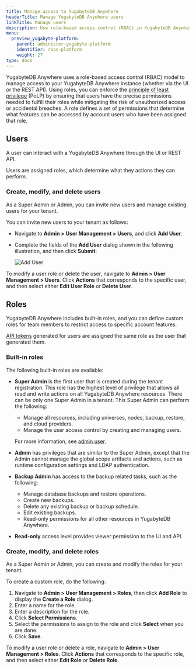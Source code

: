 ```yaml
---
title: Manage access to YugabyteDB Anywhere
headerTitle: Manage YugabyteDB Anywhere users
linkTitle: Manage users
description: Use role-based access control (RBAC) in YugabyteDB Anywhere to manage users and roles.
menu:
  preview_yugabyte-platform:
    parent: administer-yugabyte-platform
    identifier: rbac-platform
    weight: 27
type: docs
---
```


YugabyteDB Anywhere uses a role-based access control (RBAC) model to manage access to your YugabyteDB Anywhere instance (whether via the UI or the REST API). Using roles, you can enforce the [principle of least privilege](https://en.wikipedia.org/wiki/Principle_of_least_privilege) (PoLP) by ensuring that users have the precise permissions needed to fulfill their roles while mitigating the risk of unauthorized access or accidental breaches. A role defines a set of permissions that determine what features can be accessed by account users who have been assigned that role.

## Users

A user can interact with a YugabyteDB Anywhere through the UI or REST API.

Users are assigned roles, which determine what they actions they can perform.

### Create, modify, and delete users

As a Super Admin or Admin, you can invite new users and manage existing users for your tenant.

You can invite new users to your tenant as follows:

* Navigate to **Admin > User Management > Users**, and click **Add User**.

* Complete the fields of the **Add User** dialog shown in the following illustration, and then click **Submit**:

  ![Add User](/images/yp/authorization-platform/add-user.png)

To modify a user role or delete the user, navigate to **Admin > User Management > Users**. Click **Actions** that corresponds to the specific user, and then select either **Edit User Role** or **Delete User**.

## Roles

YugabyteDB Anywhere includes built-in roles, and you can define custom roles for team members to restrict access to specific account features.

[API tokens](../../anywhere-automation/) generated for users are assigned the same role as the user that generated them.

### Built-in roles

The following built-in roles are available:

* **Super Admin** is the first user that is created during the tenant registration. This role has the highest level of privilege that allows all read and write actions on all YugabyteDB Anywhere resources. There can be only one Super Admin in a tenant. This Super Admin can perform the following:

  * Manage all resources, including universes, nodes, backup, restore, and cloud providers.
  * Manage the user access control by creating and managing users.

  For more information, see [admin user](../../configure-yugabyte-platform/create-admin-user/).

* **Admin** has privileges that are similar to the Super Admin, except that the Admin cannot manage the global scope artifacts and actions, such as runtime configuration settings and LDAP authentication.

* **Backup Admin** has access to the backup related tasks, such as the following:

  * Manage database backups and restore operations.
  * Create new backups.
  * Delete any existing backup or backup schedule.
  * Edit existing backups.
  * Read-only permissions for all other resources in YugabyteDB Anywhere.

* **Read-only** access level provides viewer permission to the UI and API.

### Create, modify, and delete roles

As a Super Admin or Admin, you can create and modify the roles for your tenant.

To create a custom role, do the following:

1. Navigate to **Admin > User Management > Roles**, then click **Add Role** to display the **Create a Role** dialog.
1. Enter a name for the role.
1. Enter a description for the role.
1. Click **Select Permissions**.
1. Select the permissions to assign to the role and click **Select** when you are done.
1. Click **Save**.

To modify a user role or delete a role, navigate to **Admin > User Management > Roles**. Click **Actions** that corresponds to the specific role, and then select either **Edit Role** or **Delete Role**.

